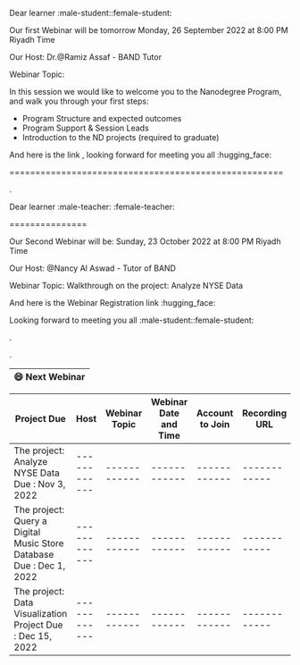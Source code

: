 

Dear learner :male-student::female-student:



Our first Webinar will be tomorrow Monday, 26 September 2022 at 8:00 PM Riyadh Time


Our Host: Dr.@Ramiz Assaf - BAND Tutor


Webinar Topic:

 In this session we would like to welcome you to the Nanodegree Program, and walk you through your first steps:

- Program Structure and expected outcomes
- Program Support & Session Leads
- Introduction to the ND projects (required to graduate)

And here is the link , looking forward for meeting you all :hugging_face:



=====================================================

.

Dear learner :male-teacher: :female-teacher:


===============


Our Second Webinar will be: Sunday, 23 October 2022 at 8:00 PM Riyadh Time


Our Host:   @Nancy Al Aswad - Tutor of BAND


Webinar Topic: Walkthrough on the project: Analyze NYSE Data


And here is the Webinar Registration link  :hugging_face:


Looking forward to meeting you all :male-student::female-student:

.

.

| **😄 Next Webinar**|
 | ------------ | 

| **Project Due** | **Host** | **Webinar Topic** | **Webinar Date and Time** | **Account to Join** | **Recording URL** |
| ------------ | ------------ | ------------ |------------ | ------------ | ------------ |
| The project: Analyze NYSE Data Due : Nov 3, 2022| ------------ | ------------ |------------ | ------------ | ------------ |
|  The project: Query a Digital Music Store Database Due :   Dec 1, 2022 | ------------ | ------------ |------------ | ------------ | ------------ |
|  The project: Data Visualization Project  Due :  Dec 15, 2022| ------------ | ------------ |------------ | ------------ | ------------ |
